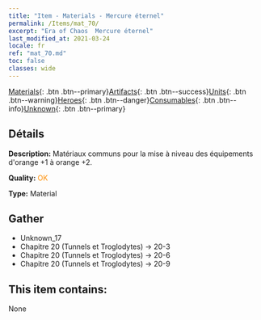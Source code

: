```yaml
---
title: "Item - Materials - Mercure éternel"
permalink: /Items/mat_70/
excerpt: "Era of Chaos  Mercure éternel"
last_modified_at: 2021-03-24
locale: fr
ref: "mat_70.md"
toc: false
classes: wide
---
```

 [Materials](/fr/Items/){: .btn .btn--primary}[Artifacts](/fr/Items/Artifacts/){: .btn .btn--success}[Units](/fr/Items/Units/){: .btn .btn--warning}[Heroes](/fr/Items/Heroes/){: .btn .btn--danger}[Consumables](/fr/Items/Consumables/){: .btn .btn--info}[Unknown](/fr/Items/Unknown/){: .btn .btn--primary}

## Détails
 **Description:** Matériaux communs pour la mise à niveau des équipements d'orange +1 à orange +2.

 **Quality:** <span style="color: #FF8C00">OK</span>

 **Type:** Material

## Gather

*    Unknown_17 
*    Chapitre 20 (Tunnels et Troglodytes) -> 20-3 
*    Chapitre 20 (Tunnels et Troglodytes) -> 20-6 
*    Chapitre 20 (Tunnels et Troglodytes) -> 20-9 

## This item contains:

  None

